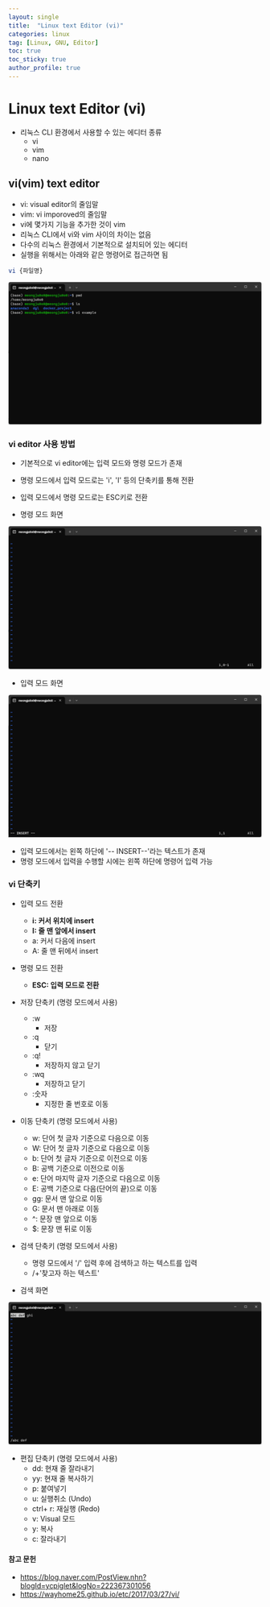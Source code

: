 ```yaml
---
layout: single
title:  "Linux text Editor (vi)"
categories: linux
tag: [Linux, GNU, Editor]
toc: true
toc_sticky: true
author_profile: true
---
```


# Linux text Editor (vi)
- 리눅스 CLI 환경에서 사용할 수 있는 에디터 종류
    - vi
    - vim
    - nano

## vi(vim) text editor
- vi: visual editor의 줄임말
- vim: vi imporoved의 줄임말
- vi에 몇가지 기능을 추가한 것이 vim
- 리눅스 CLI에서 vi와 vim 사이의 차이는 없음
- 다수의 리눅스 환경에서 기본적으로 설치되어 있는 에디터
- 실행을 위해서는 아래와 같은 명령어로 접근하면 됨

```bash
vi {파일명}
```

![enter-vi](/images/2024-04-10-Linux_editor_vi/enter-vi.png)

### vi editor 사용 방법
- 기본적으로 vi editor에는 입력 모드와 명령 모드가 존재
- 명령 모드에서 입력 모드로는 'i', 'I' 등의 단축키를 통해 전환
- 입력 모드에서 명령 모드로는 ESC키로 전환

- 명령 모드 화면

![cmd-mode](/images/2024-04-10-Linux_editor_vi/cmd-mode.png)

- 입력 모드 화면

![insert-mode](/images/2024-04-10-Linux_editor_vi/insert-mode.png)

- 입력 모드에서는 왼쪽 하단에 '-- INSERT--'라는 텍스트가 존재
- 명령 모드에서 입력을 수행할 시에는 왼쪽 하단에 명령어 입력 가능

### vi 단축키
- 입력 모드 전환
    - **i: 커서 위치에 insert**
    - **I: 줄 맨 앞에서 insert**
    - a: 커서 다음에 insert
    - A: 줄 맨 뒤에서 insert

- 명령 모드 전환
    - **ESC: 입력 모드로 전환**

- 저장 단축키 (명령 모드에서 사용)
    - :w
        - 저장
    - :q
        - 닫기
    - :q!
        - 저장하지 않고 닫기
    - :wq
        - 저장하고 닫기
    - :숫자
        - 지정한 줄 번호로 이동

- 이동 단축키 (명령 모드에서 사용)
    - w: 단어 첫 글자 기준으로 다음으로 이동
    - W: 단어 첫 글자 기준으로 다음으로 이동
    - b: 단어 첫 글자 기준으로 이전으로 이동
    - B: 공백 기준으로 이전으로 이동
    - e: 단어 마지막 글자 기준으로 다음으로 이동
    - E: 공백 기준으로 다음(단어의 끝)으로 이동
    - gg: 문서 맨 앞으로 이동
    - G: 문서 맨 아래로 이동
    - ^: 문장 맨 앞으로 이동
    - $: 문장 맨 뒤로 이동

- 검색 단축키 (명령 모드에서 사용)
    - 명령 모드에서 '/' 입력 후에 검색하고 하는 텍스트를 입력
    - /+'찾고자 하는 텍스트'

- 검색 화면

![searching](/images/2024-04-10-Linux_editor_vi/searching.png)

- 편집 단축키 (명령 모드에서 사용)
    - dd: 현재 줄 잘라내기
    - yy: 현재 줄 복사하기
    - p: 붙여넣기
    - u: 실행취소 (Undo)
    - ctrl+ r: 재실행 (Redo)
    - v: Visual 모드
    - y: 복사
    - c: 잘라내기

#### 참고 문헌
- https://blog.naver.com/PostView.nhn?blogId=ycpiglet&logNo=222367301056
- https://wayhome25.github.io/etc/2017/03/27/vi/
